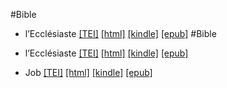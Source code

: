 #Bible

* l’Ecclésiaste  <a class="file tei" href="https://hurlus.github.io/tei/bible_ecclesiaste.xml">[TEI]</a>  <a class="file html" href="https://hurlus.github.io/bible/bible_ecclesiaste.html">[html]</a>  <a class="file mobi" href="https://hurlus.github.io/bible/bible_ecclesiaste.mobi">[kindle]</a>  <a class="file epub" href="https://hurlus.github.io/bible/bible_ecclesiaste.epub">[epub]</a> 
#Bible

* l’Ecclésiaste  <a class="file tei" href="https://hurlus.github.io/tei/bible_ecclesiaste.xml">[TEI]</a>  <a class="file html" href="https://hurlus.github.io/bible/bible_ecclesiaste.html">[html]</a>  <a class="file mobi" href="https://hurlus.github.io/bible/bible_ecclesiaste.mobi">[kindle]</a>  <a class="file epub" href="https://hurlus.github.io/bible/bible_ecclesiaste.epub">[epub]</a> 
* Job  <a class="file tei" href="https://hurlus.github.io/tei/bible_job.xml">[TEI]</a>  <a class="file html" href="https://hurlus.github.io/bible/bible_job.html">[html]</a>  <a class="file mobi" href="https://hurlus.github.io/bible/bible_job.mobi">[kindle]</a>  <a class="file epub" href="https://hurlus.github.io/bible/bible_job.epub">[epub]</a> 
